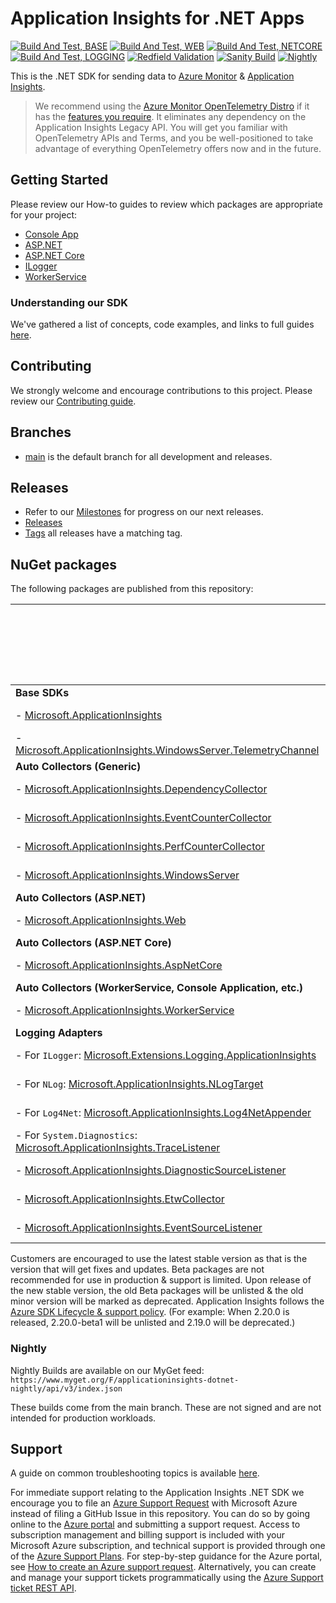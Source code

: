 # Application Insights for .NET Apps
[![Build And Test, BASE](https://github.com/microsoft/ApplicationInsights-dotnet/actions/workflows/build-and-test-BASE.yml/badge.svg)](https://github.com/microsoft/ApplicationInsights-dotnet/actions/workflows/build-and-test-BASE.yml)
[![Build And Test, WEB](https://github.com/microsoft/ApplicationInsights-dotnet/actions/workflows/build-and-test-WEB.yml/badge.svg)](https://github.com/microsoft/ApplicationInsights-dotnet/actions/workflows/build-and-test-WEB.yml)
[![Build And Test, NETCORE](https://github.com/microsoft/ApplicationInsights-dotnet/actions/workflows/build-and-test-NETCORE.yml/badge.svg)](https://github.com/microsoft/ApplicationInsights-dotnet/actions/workflows/build-and-test-NETCORE.yml)
[![Build And Test, LOGGING](https://github.com/microsoft/ApplicationInsights-dotnet/actions/workflows/build-and-test-LOGGING.yml/badge.svg)](https://github.com/microsoft/ApplicationInsights-dotnet/actions/workflows/build-and-test-LOGGING.yml)
[![Redfield Validation](https://github.com/microsoft/ApplicationInsights-dotnet/actions/workflows/redfield-sanity-check.yml/badge.svg)](https://github.com/microsoft/ApplicationInsights-dotnet/actions/workflows/redfield-sanity-check.yml)
[![Sanity Build](https://github.com/microsoft/ApplicationInsights-dotnet/actions/workflows/sanity.yml/badge.svg)](https://github.com/microsoft/ApplicationInsights-dotnet/actions/workflows/sanity.yml)
[![Nightly](https://github.com/microsoft/ApplicationInsights-dotnet/actions/workflows/nightly.yml/badge.svg)](https://github.com/microsoft/ApplicationInsights-dotnet/actions/workflows/nightly.yml)


This is the .NET SDK for sending data to [Azure Monitor](https://docs.microsoft.com/azure/azure-monitor/overview) & [Application Insights](https://docs.microsoft.com/azure/azure-monitor/app/app-insights-overview).

> We recommend using the [Azure Monitor OpenTelemetry Distro](https://learn.microsoft.com/azure/azure-monitor/app/opentelemetry-enable)
> if it has the [features you require](https://learn.microsoft.com/azure/azure-monitor/app/opentelemetry-enable?tabs=aspnetcore#whats-the-current-release-state-of-features-within-the-azure-monitor-opentelemetry-distro).
> It eliminates any dependency on the Application Insights Legacy API. You will get you familiar with OpenTelemetry APIs and Terms, and you be well-positioned to take advantage of everything OpenTelemetry offers now and in the future.

## Getting Started

Please review our How-to guides to review which packages are appropriate for your project:

* [Console App](https://docs.microsoft.com/azure/azure-monitor/app/console)
* [ASP.NET](https://docs.microsoft.com/azure/azure-monitor/app/asp-net)
* [ASP.NET Core](https://docs.microsoft.com/azure/azure-monitor/app/asp-net-core)
* [ILogger](https://docs.microsoft.com/azure/azure-monitor/app/ilogger)
* [WorkerService](https://docs.microsoft.com/azure/azure-monitor/app/worker-service)

### Understanding our SDK

We've gathered a list of concepts, code examples, and links to full guides [here](docs/concepts.md).

## Contributing

We strongly welcome and encourage contributions to this project.
Please review our [Contributing guide](.github/CONTRIBUTING.md).

## Branches

- [main](https://github.com/Microsoft/ApplicationInsights-dotnet/tree/master) is the default branch for all development and releases.

## Releases

- Refer to our [Milestones](https://github.com/microsoft/ApplicationInsights-dotnet/milestones) for progress on our next releases.
- [Releases](https://github.com/microsoft/ApplicationInsights-dotnet/releases)
- [Tags](https://github.com/microsoft/ApplicationInsights-dotnet/tags) all releases have a matching tag.

## NuGet packages

The following packages are published from this repository:

|  | Nightly Build | Latest Official Release | Latest Official Release (including pre-release) |
|---|---|---|---|
| **Base SDKs** |  |  |  |
| - [Microsoft.ApplicationInsights](https://www.nuget.org/packages/Microsoft.ApplicationInsights/) | [![Nightly](https://img.shields.io/myget/applicationinsights-dotnet-nightly/v/Microsoft.ApplicationInsights?label=)](https://www.myget.org/feed/applicationinsights-dotnet-nightly/package/nuget/Microsoft.ApplicationInsights) | [![Nuget](https://img.shields.io/nuget/v/Microsoft.ApplicationInsights.svg)](https://www.nuget.org/packages/Microsoft.ApplicationInsights/) | [![Nuget](https://img.shields.io/nuget/vpre/Microsoft.ApplicationInsights.svg)](https://www.nuget.org/packages/Microsoft.ApplicationInsights/) |
| - [Microsoft.ApplicationInsights.WindowsServer.TelemetryChannel](https://www.nuget.org/packages/Microsoft.ApplicationInsights.WindowsServer.TelemetryChannel) | [![Nightly](https://img.shields.io/myget/applicationinsights-dotnet-nightly/v/Microsoft.ApplicationInsights.WindowsServer.TelemetryChannel?label=)](https://www.myget.org/feed/applicationinsights-dotnet-nightly/package/nuget/Microsoft.ApplicationInsights.WindowsServer.TelemetryChannel) | [![Nuget](https://img.shields.io/nuget/v/Microsoft.ApplicationInsights.WindowsServer.TelemetryChannel.svg)](https://www.nuget.org/packages/Microsoft.ApplicationInsights.WindowsServer.TelemetryChannel/) | [![Nuget](https://img.shields.io/nuget/vpre/Microsoft.ApplicationInsights.WindowsServer.TelemetryChannel.svg)](https://www.nuget.org/packages/Microsoft.ApplicationInsights.WindowsServer.TelemetryChannel/) |
| **Auto Collectors (Generic)** |  |  |  |
| - [Microsoft.ApplicationInsights.DependencyCollector](https://www.nuget.org/packages/Microsoft.ApplicationInsights.DependencyCollector/) | [![Nightly](https://img.shields.io/myget/applicationinsights-dotnet-nightly/v/Microsoft.ApplicationInsights.DependencyCollector?label=)](https://www.myget.org/feed/applicationinsights-dotnet-nightly/package/nuget/Microsoft.ApplicationInsights.DependencyCollector) | [![Nuget](https://img.shields.io/nuget/v/Microsoft.ApplicationInsights.DependencyCollector.svg)](https://nuget.org/packages/Microsoft.ApplicationInsights.DependencyCollector) | [![Nuget](https://img.shields.io/nuget/vpre/Microsoft.ApplicationInsights.DependencyCollector.svg)](https://nuget.org/packages/Microsoft.ApplicationInsights.DependencyCollector) |
| - [Microsoft.ApplicationInsights.EventCounterCollector](https://www.nuget.org/packages/Microsoft.ApplicationInsights.EventCounterCollector) | [![Nightly](https://img.shields.io/myget/applicationinsights-dotnet-nightly/v/Microsoft.ApplicationInsights.EventCounterCollector?label=)](https://www.myget.org/feed/applicationinsights-dotnet-nightly/package/nuget/Microsoft.ApplicationInsights.EventCounterCollector) | [![Nuget](https://img.shields.io/nuget/v/Microsoft.ApplicationInsights.EventCounterCollector.svg)](https://nuget.org/packages/Microsoft.ApplicationInsights.EventCounterCollector) | [![Nuget](https://img.shields.io/nuget/vpre/Microsoft.ApplicationInsights.EventCounterCollector.svg)](https://nuget.org/packages/Microsoft.ApplicationInsights.EventCounterCollector) |
| - [Microsoft.ApplicationInsights.PerfCounterCollector](https://www.nuget.org/packages/Microsoft.ApplicationInsights.PerfCounterCollector/) | [![Nightly](https://img.shields.io/myget/applicationinsights-dotnet-nightly/v/Microsoft.ApplicationInsights.PerfCounterCollector?label=)](https://www.myget.org/feed/applicationinsights-dotnet-nightly/package/nuget/Microsoft.ApplicationInsights.PerfCounterCollector) | [![Nuget](https://img.shields.io/nuget/v/Microsoft.ApplicationInsights.PerfCounterCollector.svg)](https://nuget.org/packages/Microsoft.ApplicationInsights.PerfCounterCollector) | [![Nuget](https://img.shields.io/nuget/vpre/Microsoft.ApplicationInsights.PerfCounterCollector.svg)](https://nuget.org/packages/Microsoft.ApplicationInsights.PerfCounterCollector) |
| - [Microsoft.ApplicationInsights.WindowsServer](https://www.nuget.org/packages/Microsoft.ApplicationInsights.WindowsServer/) | [![Nightly](https://img.shields.io/myget/applicationinsights-dotnet-nightly/v/Microsoft.ApplicationInsights.WindowsServer?label=)](https://www.myget.org/feed/applicationinsights-dotnet-nightly/package/nuget/Microsoft.ApplicationInsights.WindowsServer) | [![Nuget](https://img.shields.io/nuget/v/Microsoft.ApplicationInsights.WindowsServer.svg)](https://nuget.org/packages/Microsoft.ApplicationInsights.WindowsServer) | [![Nuget](https://img.shields.io/nuget/vpre/Microsoft.ApplicationInsights.WindowsServer.svg)](https://nuget.org/packages/Microsoft.ApplicationInsights.WindowsServer) |
| **Auto Collectors (ASP.NET)** |  |  |  |
| - [Microsoft.ApplicationInsights.Web](https://www.nuget.org/packages/Microsoft.ApplicationInsights.Web/) | [![Nightly](https://img.shields.io/myget/applicationinsights-dotnet-nightly/v/Microsoft.ApplicationInsights.Web?label=)](https://www.myget.org/feed/applicationinsights-dotnet-nightly/package/nuget/Microsoft.ApplicationInsights.Web) | [![Nuget](https://img.shields.io/nuget/v/Microsoft.ApplicationInsights.Web.svg)](https://nuget.org/packages/Microsoft.ApplicationInsights.Web) | [![Nuget](https://img.shields.io/nuget/vpre/Microsoft.ApplicationInsights.Web.svg)](https://nuget.org/packages/Microsoft.ApplicationInsights.Web) |
| **Auto Collectors (ASP.NET Core)** |  |  |  |
| - [Microsoft.ApplicationInsights.AspNetCore](https://www.nuget.org/packages/Microsoft.ApplicationInsights.AspNetCore/) | [![Nightly](https://img.shields.io/myget/applicationinsights-dotnet-nightly/v/Microsoft.ApplicationInsights.AspNetCore?label=)](https://www.myget.org/feed/applicationinsights-dotnet-nightly/package/nuget/Microsoft.ApplicationInsights.AspNetCore) | [![Nuget](https://img.shields.io/nuget/v/Microsoft.ApplicationInsights.AspNetCore.svg)](https://nuget.org/packages/Microsoft.ApplicationInsights.AspNetCore) | [![Nuget](https://img.shields.io/nuget/vpre/Microsoft.ApplicationInsights.AspNetCore.svg)](https://nuget.org/packages/Microsoft.ApplicationInsights.AspNetCore) |
| **Auto Collectors (WorkerService, Console Application, etc.)** |  |  |  |
| - [Microsoft.ApplicationInsights.WorkerService](https://www.nuget.org/packages/Microsoft.ApplicationInsights.WorkerService/) | [![Nightly](https://img.shields.io/myget/applicationinsights-dotnet-nightly/v/Microsoft.ApplicationInsights.WorkerService?label=)](https://www.myget.org/feed/applicationinsights-dotnet-nightly/package/nuget/Microsoft.ApplicationInsights.WorkerService) | [![Nuget](https://img.shields.io/nuget/v/Microsoft.ApplicationInsights.WorkerService.svg)](https://nuget.org/packages/Microsoft.ApplicationInsights.WorkerService) | [![Nuget](https://img.shields.io/nuget/vpre/Microsoft.ApplicationInsights.WorkerService.svg)](https://nuget.org/packages/Microsoft.ApplicationInsights.WorkerService) |
| **Logging Adapters** |  |  |  |
| - For `ILogger`: [Microsoft.Extensions.Logging.ApplicationInsights](https://www.nuget.org/packages/Microsoft.Extensions.Logging.ApplicationInsights/) | [![Nightly](https://img.shields.io/myget/applicationinsights-dotnet-nightly/v/Microsoft.Extensions.Logging.ApplicationInsights?label=)](https://www.myget.org/feed/applicationinsights-dotnet-nightly/package/nuget/Microsoft.Extensions.Logging.ApplicationInsights) | [![Nuget](https://img.shields.io/nuget/v/Microsoft.Extensions.Logging.ApplicationInsights.svg)](https://www.nuget.org/packages/Microsoft.Extensions.Logging.ApplicationInsights/) | [![Nuget](https://img.shields.io/nuget/vpre/Microsoft.Extensions.Logging.ApplicationInsights.svg)](https://www.nuget.org/packages/Microsoft.Extensions.Logging.ApplicationInsights/) |
| - For `NLog`: [Microsoft.ApplicationInsights.NLogTarget](http://www.nuget.org/packages/Microsoft.ApplicationInsights.NLogTarget/) | [![Nightly](https://img.shields.io/myget/applicationinsights-dotnet-nightly/v/Microsoft.ApplicationInsights.NLogTarget?label=)](https://www.myget.org/feed/applicationinsights-dotnet-nightly/package/nuget/Microsoft.ApplicationInsights.NLogTarget) | [![Nuget](https://img.shields.io/nuget/v/Microsoft.ApplicationInsights.NLogTarget.svg)](https://www.nuget.org/packages/Microsoft.ApplicationInsights.NLogTarget/) | [![Nuget](https://img.shields.io/nuget/vpre/Microsoft.ApplicationInsights.NLogTarget.svg)](https://www.nuget.org/packages/Microsoft.ApplicationInsights.NLogTarget/) |
| - For `Log4Net`: [Microsoft.ApplicationInsights.Log4NetAppender](http://www.nuget.org/packages/Microsoft.ApplicationInsights.Log4NetAppender/) | [![Nightly](https://img.shields.io/myget/applicationinsights-dotnet-nightly/v/Microsoft.ApplicationInsights.Log4NetAppender?label=)](https://www.myget.org/feed/applicationinsights-dotnet-nightly/package/nuget/Microsoft.ApplicationInsights.Log4NetAppender) | [![Nuget](https://img.shields.io/nuget/v/Microsoft.ApplicationInsights.Log4NetAppender.svg)](https://www.nuget.org/packages/Microsoft.ApplicationInsights.Log4NetAppender/) | [![Nuget](https://img.shields.io/nuget/vpre/Microsoft.ApplicationInsights.Log4NetAppender.svg)](https://www.nuget.org/packages/Microsoft.ApplicationInsights.Log4NetAppender/) |
| - For `System.Diagnostics`: [Microsoft.ApplicationInsights.TraceListener](http://www.nuget.org/packages/Microsoft.ApplicationInsights.TraceListener/) | [![Nightly](https://img.shields.io/myget/applicationinsights-dotnet-nightly/v/Microsoft.ApplicationInsights.TraceListener?label=)](https://www.myget.org/feed/applicationinsights-dotnet-nightly/package/nuget/Microsoft.ApplicationInsights.TraceListener) | [![Nuget](https://img.shields.io/nuget/v/Microsoft.ApplicationInsights.TraceListener.svg)](https://www.nuget.org/packages/Microsoft.ApplicationInsights.TraceListener/) | [![Nuget](https://img.shields.io/nuget/vpre/Microsoft.ApplicationInsights.TraceListener.svg)](https://www.nuget.org/packages/Microsoft.ApplicationInsights.TraceListener/) |
| - [Microsoft.ApplicationInsights.DiagnosticSourceListener](http://www.nuget.org/packages/Microsoft.ApplicationInsights.DiagnosticSourceListener/) | [![Nightly](https://img.shields.io/myget/applicationinsights-dotnet-nightly/v/Microsoft.ApplicationInsights.DiagnosticSourceListener?label=)](https://www.myget.org/feed/applicationinsights-dotnet-nightly/package/nuget/Microsoft.ApplicationInsights.DiagnosticSourceListener) | [![Nuget](https://img.shields.io/nuget/v/Microsoft.ApplicationInsights.DiagnosticSourceListener.svg)](https://www.nuget.org/packages/Microsoft.ApplicationInsights.DiagnosticSourceListener/) | [![Nuget](https://img.shields.io/nuget/vpre/Microsoft.ApplicationInsights.DiagnosticSourceListener.svg)](https://www.nuget.org/packages/Microsoft.ApplicationInsights.DiagnosticSourceListener/) |
| - [Microsoft.ApplicationInsights.EtwCollector](http://www.nuget.org/packages/Microsoft.ApplicationInsights.EtwCollector/) | [![Nightly](https://img.shields.io/myget/applicationinsights-dotnet-nightly/v/Microsoft.ApplicationInsights.EtwCollector?label=)](https://www.myget.org/feed/applicationinsights-dotnet-nightly/package/nuget/Microsoft.ApplicationInsights.EtwCollector) | [![Nuget](https://img.shields.io/nuget/v/Microsoft.ApplicationInsights.EtwCollector.svg)](https://www.nuget.org/packages/Microsoft.ApplicationInsights.EtwCollector/) | [![Nuget](https://img.shields.io/nuget/vpre/Microsoft.ApplicationInsights.EtwCollector.svg)](https://www.nuget.org/packages/Microsoft.ApplicationInsights.EtwCollector/) |
| - [Microsoft.ApplicationInsights.EventSourceListener](http://www.nuget.org/packages/Microsoft.ApplicationInsights.EventSourceListener/) | [![Nightly](https://img.shields.io/myget/applicationinsights-dotnet-nightly/v/Microsoft.ApplicationInsights.EventSourceListener?label=)](https://www.myget.org/feed/applicationinsights-dotnet-nightly/package/nuget/Microsoft.ApplicationInsights.EventSourceListener) | [![Nuget](https://img.shields.io/nuget/v/Microsoft.ApplicationInsights.EventSourceListener.svg)](https://www.nuget.org/packages/Microsoft.ApplicationInsights.EventSourceListener/) | [![Nuget](https://img.shields.io/nuget/vpre/Microsoft.ApplicationInsights.EventSourceListener.svg)](https://www.nuget.org/packages/Microsoft.ApplicationInsights.EventSourceListener/) |

Customers are encouraged to use the latest stable version as that is the version that will get fixes and updates. 
Beta packages are not recommended for use in production & support is limited. 
Upon release of the new stable version, the old Beta packages will be unlisted & the old minor version will be marked as deprecated. 
Application Insights follows the [Azure SDK Lifecycle & support policy](https://azure.github.io/azure-sdk/policies_support.html). 
(For example: When 2.20.0 is released, 2.20.0-beta1 will be unlisted and 2.19.0 will be deprecated.)

### Nightly

Nightly Builds are available on our MyGet feed:
`https://www.myget.org/F/applicationinsights-dotnet-nightly/api/v3/index.json`

These builds come from the main branch. These are not signed and are not intended for production workloads.

## Support

A guide on common troubleshooting topics is available [here](troubleshooting).

For immediate support relating to the Application Insights .NET SDK we encourage you to file an [Azure Support Request](https://docs.microsoft.com/azure/azure-portal/supportability/how-to-create-azure-support-request) with Microsoft Azure instead of filing a GitHub Issue in this repository. 
You can do so by going online to the [Azure portal](https://portal.azure.com/) and submitting a support request. Access to subscription management and billing support is included with your Microsoft Azure subscription, and technical support is provided through one of the [Azure Support Plans](https://azure.microsoft.com/support/plans/). For step-by-step guidance for the Azure portal, see [How to create an Azure support request](https://docs.microsoft.com/azure/azure-portal/supportability/how-to-create-azure-support-request). Alternatively, you can create and manage your support tickets programmatically using the [Azure Support ticket REST API](https://docs.microsoft.com/rest/api/support/).

